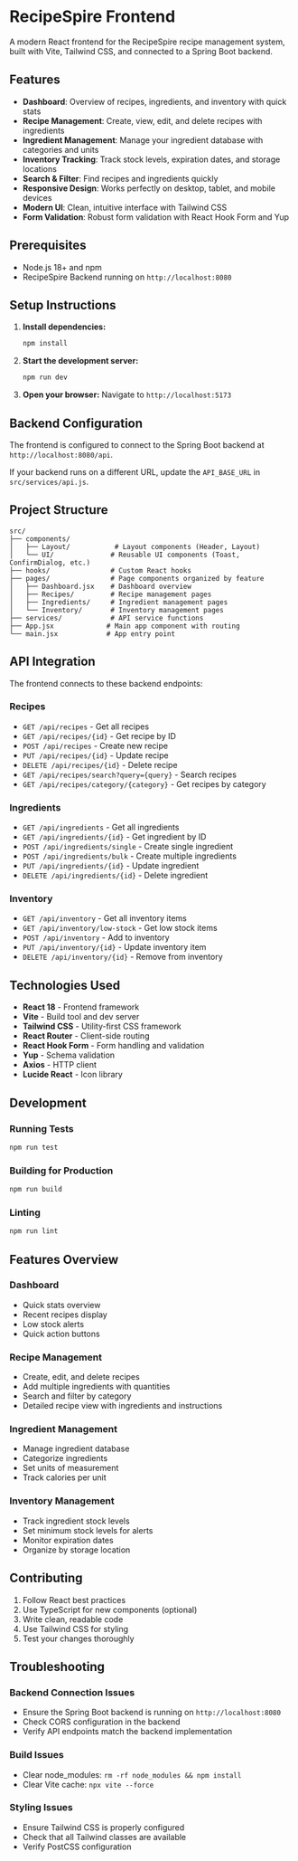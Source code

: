 # RecipeSpire Frontend

A modern React frontend for the RecipeSpire recipe management system, built with Vite, Tailwind CSS, and connected to a Spring Boot backend.

## Features

- **Dashboard**: Overview of recipes, ingredients, and inventory with quick stats
- **Recipe Management**: Create, view, edit, and delete recipes with ingredients
- **Ingredient Management**: Manage your ingredient database with categories and units
- **Inventory Tracking**: Track stock levels, expiration dates, and storage locations
- **Search & Filter**: Find recipes and ingredients quickly
- **Responsive Design**: Works perfectly on desktop, tablet, and mobile devices
- **Modern UI**: Clean, intuitive interface with Tailwind CSS
- **Form Validation**: Robust form validation with React Hook Form and Yup

## Prerequisites

- Node.js 18+ and npm
- RecipeSpire Backend running on `http://localhost:8080`

## Setup Instructions

1. **Install dependencies:**
   ```bash
   npm install
   ```

2. **Start the development server:**
   ```bash
   npm run dev
   ```

3. **Open your browser:**
   Navigate to `http://localhost:5173`

## Backend Configuration

The frontend is configured to connect to the Spring Boot backend at `http://localhost:8080/api`.

If your backend runs on a different URL, update the `API_BASE_URL` in `src/services/api.js`.

## Project Structure

```
src/
├── components/
│   ├── Layout/           # Layout components (Header, Layout)
│   └── UI/              # Reusable UI components (Toast, ConfirmDialog, etc.)
├── hooks/               # Custom React hooks
├── pages/               # Page components organized by feature
│   ├── Dashboard.jsx    # Dashboard overview
│   ├── Recipes/         # Recipe management pages
│   ├── Ingredients/     # Ingredient management pages
│   └── Inventory/       # Inventory management pages
├── services/            # API service functions
├── App.jsx             # Main app component with routing
└── main.jsx            # App entry point
```

## API Integration

The frontend connects to these backend endpoints:

### Recipes
- `GET /api/recipes` - Get all recipes
- `GET /api/recipes/{id}` - Get recipe by ID
- `POST /api/recipes` - Create new recipe
- `PUT /api/recipes/{id}` - Update recipe
- `DELETE /api/recipes/{id}` - Delete recipe
- `GET /api/recipes/search?query={query}` - Search recipes
- `GET /api/recipes/category/{category}` - Get recipes by category

### Ingredients
- `GET /api/ingredients` - Get all ingredients
- `GET /api/ingredients/{id}` - Get ingredient by ID
- `POST /api/ingredients/single` - Create single ingredient
- `POST /api/ingredients/bulk` - Create multiple ingredients
- `PUT /api/ingredients/{id}` - Update ingredient
- `DELETE /api/ingredients/{id}` - Delete ingredient

### Inventory
- `GET /api/inventory` - Get all inventory items
- `GET /api/inventory/low-stock` - Get low stock items
- `POST /api/inventory` - Add to inventory
- `PUT /api/inventory/{id}` - Update inventory item
- `DELETE /api/inventory/{id}` - Remove from inventory

## Technologies Used

- **React 18** - Frontend framework
- **Vite** - Build tool and dev server
- **Tailwind CSS** - Utility-first CSS framework
- **React Router** - Client-side routing
- **React Hook Form** - Form handling and validation
- **Yup** - Schema validation
- **Axios** - HTTP client
- **Lucide React** - Icon library

## Development

### Running Tests
```bash
npm run test
```

### Building for Production
```bash
npm run build
```

### Linting
```bash
npm run lint
```

## Features Overview

### Dashboard
- Quick stats overview
- Recent recipes display
- Low stock alerts
- Quick action buttons

### Recipe Management
- Create, edit, and delete recipes
- Add multiple ingredients with quantities
- Search and filter by category
- Detailed recipe view with ingredients and instructions

### Ingredient Management
- Manage ingredient database
- Categorize ingredients
- Set units of measurement
- Track calories per unit

### Inventory Management
- Track ingredient stock levels
- Set minimum stock levels for alerts
- Monitor expiration dates
- Organize by storage location

## Contributing

1. Follow React best practices
2. Use TypeScript for new components (optional)
3. Write clean, readable code
4. Use Tailwind CSS for styling
5. Test your changes thoroughly

## Troubleshooting

### Backend Connection Issues
- Ensure the Spring Boot backend is running on `http://localhost:8080`
- Check CORS configuration in the backend
- Verify API endpoints match the backend implementation

### Build Issues
- Clear node_modules: `rm -rf node_modules && npm install`
- Clear Vite cache: `npx vite --force`

### Styling Issues
- Ensure Tailwind CSS is properly configured
- Check that all Tailwind classes are available
- Verify PostCSS configuration